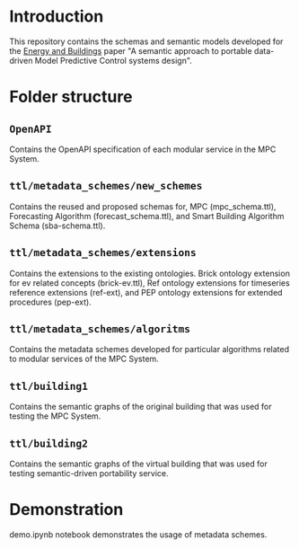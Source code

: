 # Introduction

This repository contains the schemas and semantic models developed for the [Energy and Buildings](https://www.sciencedirect.com/journal/energy-and-buildings) paper "A semantic approach to portable data-driven Model Predictive Control systems design".

# Folder structure

## `OpenAPI`
Contains the OpenAPI specification of each modular service in the MPC System.  

## `ttl/metadata_schemes/new_schemes`
Contains the reused and proposed schemas for, MPC (mpc_schema.ttl), Forecasting Algorithm (forecast_schema.ttl), and Smart Building Algorithm Schema (sba-schema.ttl).  

## `ttl/metadata_schemes/extensions`
Contains the extensions to the existing ontologies. Brick ontology extension for ev related concepts (brick-ev.ttl), Ref ontology extensions for timeseries reference extensions (ref-ext), and PEP ontology extensions for extended procedures (pep-ext).

## `ttl/metadata_schemes/algoritms`
Contains the metadata schemes developed for particular algorithms related to modular services of the MPC System.

## `ttl/building1`
Contains the semantic graphs of the original building that was used for testing the MPC System. 

## `ttl/building2`
Contains the semantic graphs of the virtual building that was used for testing semantic-driven portability service. 

# Demonstration

demo.ipynb notebook demonstrates the usage of metadata schemes.
